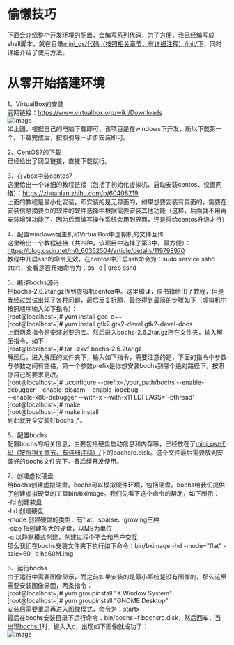 # 偷懒技巧
下面会介绍整个开发环境的配置，会编写系列代码，为了方便，我已经编写成shell脚本，就在目录[mini_os/代码（按照相关章节，有详细注释）/init/下](https://github.com/luoyoutao/mini_os/tree/main/%E4%BB%A3%E7%A0%81%EF%BC%88%E6%8C%89%E7%85%A7%E7%9B%B8%E5%85%B3%E7%AB%A0%E8%8A%82%EF%BC%8C%E6%9C%89%E8%AF%A6%E7%BB%86%E6%B3%A8%E9%87%8A%EF%BC%89/init)，同时详细介绍了使用方法。    
# 从零开始搭建环境
1、VirtualBox的安装  
官网链接：https://www.virtualbox.org/wiki/Downloads  
![image](https://user-images.githubusercontent.com/40891397/190612279-e5c94e93-eab0-4f7f-b0ac-1b0338fdbd52.png)  
如上图，根据自己的电脑下载即可，该项目是在windows下开发，所以下载第一个。下载完成后，按照引导一步步安装即可。  

2、CentOS7的下载  
已经给出了网盘链接，直接下载就行。  

3、在vbox中装centos7  
这里给出一个详细的教程链接（包括了初始化虚拟机、启动安装centos、设置网络）：https://zhuanlan.zhihu.com/p/60408219  
上面的教程是最小化安装，即安装的是无界面的，如果想要安装有界面的，需要在安装信息摘要页的软件的软件选择中根据需要安装其他功能（这样，后面就不用再安装增强功能了，因为后面编写操作系统会用到界面，还是得给centos升级才行）  

4、配置windows宿主机和VirtualBox中虚拟机的文件互传  
这里给出一个教程链接（共四种，该项目中选择了第3中，最方便）：https://blog.csdn.net/m0_60352504/article/details/119798970  
教程中开启ssh的命令无效，在centos中开启ssh命令为：sudo service sshd start，查看是否开始命令为：ps -e | grep sshd  

5、编译bochs源码  
把bochs-2.6.2tar.gz传到虚拟机centos中。这里编译，原书籍给出了教程，但是我经过尝试出现了各种问题，最后反复折腾，最终得到最简的步骤如下（虚拟机中按照顺序输入如下指令）：  
[root@localhost~]# yum install gcc-c++  
[root@localhost~]# yum install gtk2 gtk2-devel gtk2-devel-docs  
上面两条指令是安装必要的库。然后进入bochs-2.6.2tar.gz所在文件夹，输入解压指令，如下：  
[root@localhost~]# tar -zxvf bochs-2.6.2tar.gz  
解压后，进入解压的文件夹下，输入如下指令，需要注意的是，下面的指令中参数与参数之间有空格，第一个参数prefix是你想安装bochs到哪个绝对路径下，按照你自己的要求更改。  
[root@localhost~]# ./configure    --prefix=/your_path/bochs    --enable-debugger    --enable-disasm    --enable-iodebug  
--enable-x86-debugger    --with-x    --with-x11   LDFLAGS='-pthread'  
[root@localhost~]# make  
[root@localhost~]# make install  
到此就完全安装好bochs了。  

6、配置bochs  
配置bochs的相关信息，主要包括硬盘启动信息和内存等，已经放在了[mini_os/代码（按照相关章节，有详细注释）/](https://github.com/luoyoutao/mini_os/tree/main/%E4%BB%A3%E7%A0%81%EF%BC%88%E6%8C%89%E7%85%A7%E7%9B%B8%E5%85%B3%E7%AB%A0%E8%8A%82%EF%BC%8C%E6%9C%89%E8%AF%A6%E7%BB%86%E6%B3%A8%E9%87%8A%EF%BC%89)下的bochsrc.disk。这个文件最后需要放到安装好的bochs文件夹下。备后续开发使用。  

7、创建虚拟硬盘  
给bochs创建虚拟硬盘。bochs可以模拟硬件环境，包括硬盘。bochs给我们提供了创建虚拟硬盘的工具bin/bximage。我们先看下这个命令的帮助，如下所示：  
-fd 创建软盘  
-hd 创建硬盘  
-mode 创建硬盘的类型，有flat、sparse、growing三种  
-size 指创建多大的硬盘，以MB为单位  
-q 以静默模式创建，创建过程中不会和用户交互  
那么我们在bochs安装文件夹下执行如下命令：bin/bximage -hd -mode="flat" -szie=60 -q hd60M.img  

8、运行bochs  
由于运行中需要图像显示，而之前如果安装的是最小系统是没有图像的，那么这里需要安装图像界面，两条指令：  
[root@localhost~]# yum groupinstall "X Window System"  
[root@localhost~]# yum groupinstall "GNOME Desktop"  
安装后需要重启再进入图像模式，命令为：startx  
最后在bochs安装目录下运行命令：bin/bochs -f bochsrc.disk，然后回车，当出现<bochs:1>时，键入入c，出现如下图像就成功了：  
![image](https://user-images.githubusercontent.com/40891397/190629019-37466776-a0c9-468d-b36a-24c77716c071.png)
